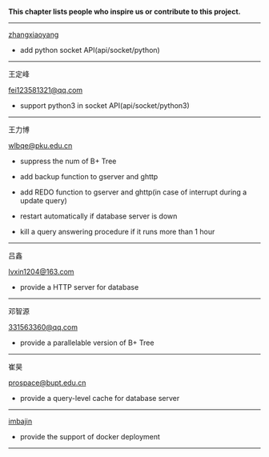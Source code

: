 **This chapter lists people who inspire us or contribute to this project.**

---

[zhangxiaoyang](https://github.com/zhangxiaoyang)

- add python socket API(api/socket/python)

---

王定峰   

fei123581321@qq.com 

- support python3 in socket API(api/socket/python3)

---

王力博  

wlbqe@pku.edu.cn

- suppress the num of B+ Tree

- add backup function to gserver and ghttp

- add REDO function to gserver and ghttp(in case of interrupt during a update query)

- restart automatically if database server is down

- kill a query answering procedure if it runs more than 1 hour

---

吕鑫 

lvxin1204@163.com

- provide a HTTP server for database

---

邓智源  

331563360@qq.com

- provide a parallelable version of B+ Tree

---

崔昊

prospace@bupt.edu.cn

- provide a query-level cache for database server

---

[imbajin](https://github.com/imbajin)

- provide the support of docker deployment
---
